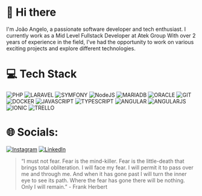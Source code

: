 # 👋 Hi there

I'm João Angelo, a passionate software developer and tech enthusiast. I currently work as a Mid Level Fullstack Developer at Atek Group
With over 2 years of experience in the field, I've had the opportunity to work on various exciting projects and explore different technologies.

# 💻 Tech Stack
![PHP](https://img.shields.io/badge/PHP-777BB4?style=for-the-badge&logo=php&logoColor=white) 
![LARAVEL](https://img.shields.io/badge/Laravel-FF2D20?style=for-the-badge&logo=laravel&logoColor=white)
![SYMFONY](https://img.shields.io/badge/Symfony-000000?style=for-the-badge&logo=Symfony&logoColor=white)
![NodeJS](https://img.shields.io/badge/node.js-6DA55F?style=for-the-badge&logo=node.js&logoColor=white)
![MARIADB](https://img.shields.io/badge/MariaDB-003545?style=for-the-badge&logo=mariadb&logoColor=white) 
![ORACLE](https://img.shields.io/badge/Oracle-F80000?style=for-the-badge&logo=Oracle&logoColor=white)
![GIT](https://img.shields.io/badge/GIT-E44C30?style=for-the-badge&logo=git&logoColor=white) 
![DOCKER](https://img.shields.io/badge/Docker-2CA5E0?style=for-the-badge&logo=docker&logoColor=white)
![JAVASCRIPT](https://img.shields.io/badge/JavaScript-323330?style=for-the-badge&logo=javascript&logoColor=F7DF1E)
![TYPESCRIPT](https://img.shields.io/badge/TypeScript-007ACC?style=for-the-badge&logo=typescript&logoColor=white)
![ANGULAR](https://img.shields.io/badge/Angular-DD0031?style=for-the-badge&logo=angular&logoColor=white)
![ANGULARJS](https://img.shields.io/badge/AngularJS-E23237?style=for-the-badge&logo=angularjs&logoColor=white)
![IONIC](https://img.shields.io/badge/Ionic-3880FF?style=for-the-badge&logo=ionic&logoColor=white)
![TRELLO](https://img.shields.io/badge/Trello-0052CC?style=for-the-badge&logo=trello&logoColor=white)

# 🌐 Socials:
[![Instagram](https://img.shields.io/badge/Instagram-%23E4405F.svg?logo=Instagram&logoColor=white)](https://www.instagram.com/jberaldo_/)
[![LinkedIn](https://img.shields.io/badge/LinkedIn-%230077B5.svg?logo=linkedin&logoColor=white)](https://linkedin.com/in/joao-angelo-beraldo)
> “I must not fear. Fear is the mind-killer. Fear is the little-death that brings total obliteration. I will face my fear. I will permit it to pass over me and through me. And when it has gone past I will turn the inner eye to see its path. Where the fear has gone there will be nothing. Only I will remain.” - Frank Herbert

